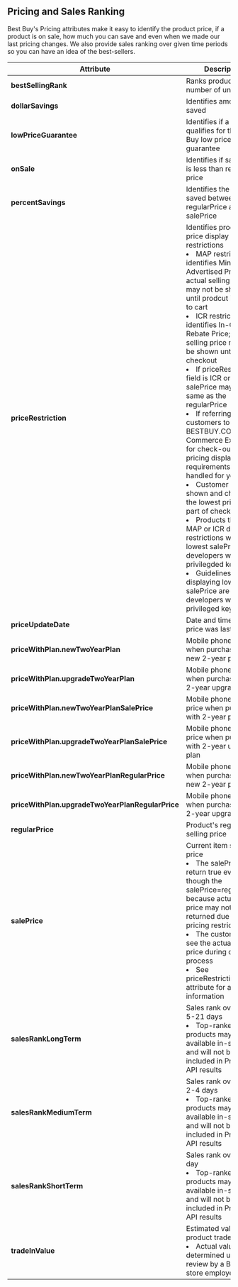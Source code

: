 ## Pricing and Sales Ranking
Best Buy's Pricing attributes make it easy to identify the product price, if a product is on sale, how much you can save and even when we made our last pricing changes. We also provide sales ranking over given time periods so you can have an idea of the best-sellers.

Attribute | Description
--------- | -----------
**bestSellingRank** | Ranks products by number of units sold
**dollarSavings** | Identifies amount saved
**lowPriceGuarantee** | Identifies if a product qualifies for the Best Buy low price guarantee
**onSale** | Identifies if sale price is less than regular price
**percentSavings** | Identifies the percent saved between the regularPrice and salePrice
**priceRestriction** | Identifies product sale price display restrictions <li>MAP restriction identifies Minimum Advertised Price; actual selling price may not be shown until prodcut is added to cart<li>ICR restriction identifies In-Checkout Rebate Price; actual selling price may not be shown until checkout<li>If priceRestriction field is ICR or MAP the salePrice may be the same as the regularPrice<li>If referring customers to BESTBUY.COM or Commerce Express for check-out all pricing display requirements will be handled for you<li>Customer will be shown and charged the lowest price as part of checkout<li>Products that have MAP or ICR display restrictions will show lowest salePrice to developers with privilegded keys<li>Guidelines for displaying lowest salePrice are sent to developers with privileged keys 
**priceUpdateDate** | Date and time product price was last updated
**priceWithPlan.newTwoYearPlan** | Mobile phone price when purchased with new 2-year plan
**priceWithPlan.upgradeTwoYearPlan** | Mobile phone price when purchased with 2-year upgrade plan
**priceWithPlan.newTwoYearPlanSalePrice** | Mobile phone sale price when purchased with 2-year plan
**priceWithPlan.upgradeTwoYearPlanSalePrice** | Mobile phone sale price when purchased with 2-year upgrade plan
**priceWithPlan.newTwoYearPlanRegularPrice** | Mobile phone price when purchased with new 2-year plan
**priceWithPlan.upgradeTwoYearPlanRegularPrice** | Mobile phone price when purchased with 2-year upgrade plan
**regularPrice** | Product's regular selling price
**salePrice** | Current item selling price<li>The salePrice may return true even though the salePrice=regularPrice because actual sale price may not be returned due to pricing restrictions<li>The customer will see the actual sale price during check out process<li>See priceRestriction attribute for additional information
**salesRankLongTerm** | Sales rank over past 5-21 days<li>Top-ranked products may be available in-store only and will not be included in Products API results
**salesRankMediumTerm** | Sales rank over past 2-4 days<li>Top-ranked products may be available in-store only and will not be included in Products API results
**salesRankShortTerm** | Sales rank over past day<li>Top-ranked products may be available in-store only and will not be included in Products API results
**tradeInValue** | Estimated value of product trade in<li>Actual value will be determined upon review by a Best Buy store employee
